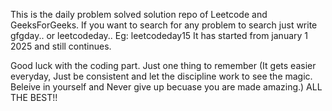 This is the daily problem solved solution repo of Leetcode and GeeksForGeeks.
If you want to search for any problem to search just write gfgday.. or leetcodeday.. Eg: leetcodeday15
It has started from january 1 2025 and still continues.

Good luck with the coding part. 
Just one thing to remember (It gets easier everyday, Just be consistent and let the discipline work to see the magic. Beleive in yourself and Never give up becuase you are made amazing.)
ALL THE BEST!!
